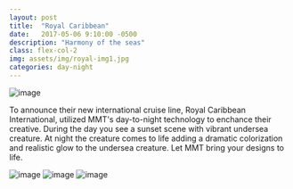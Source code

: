 ```yaml
---
layout: post
title:  "Royal Caribbean"
date:   2017-05-06 9:10:00 -0500
description: "Harmony of the seas"
class: flex-col-2
img: assets/img/royal-img1.jpg
categories: day-night
---
```

![image](../../assets/img/royal-hero.jpg "some image")

<span>T</span>o announce their new international cruise line, Royal Caribbean International, utilized MMT's day-to-night technology to enchance their creative. During the day you see a sunset scene with vibrant undersea creature. At night the creature comes to life adding a dramatic colorization and realistic glow to the undersea creature. Let MMT bring your designs to life.

![image](../../assets/img/royal-img4.jpg "some image")
![image](../../assets/img/royal-img2.jpg "some image")
![image](../../assets/img/royal-img3.jpg "some image")
